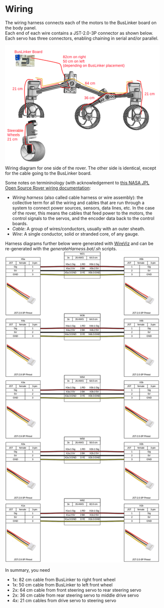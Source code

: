# Wiring

The wiring harness connects each of the motors to the BusLinker board on the 
body panel.  
Each end of each wire contains a JST-2.0-3P connector as shown below.  
Each servo has three connectors, enabling chaining in serial and/or parallel.

![Wiring Overview](overview.png)
Wiring diagram for one side of the rover.  The other side is identical, except for the cable going to the BusLinker board.

Some notes on termininology (with acknowledgement to 
[this NASA JPL Open Source Rover wiring documentation](https://github.com/nasa-jpl/open-source-rover/tree/master/electrical/wiring):
* *Wiring harness* (also called cable harness or wire assembly): the collective term for all the wiring and cables that are run through a system to connect power sources, sensors, data lines, etc. In the case of the rover, this means the cables that feed power to the motors, the control signals to the servos, and the encoder data back to the control boards.
* *Cable*: A group of wires/conductors, usually with an outer sheath.
* *Wire*: A single conductor, solid or stranded core, of any gauge.

Harness diagrams further below were generated with [WireViz](https://github.com/wireviz/WireViz/) and can be re-generated with the *generateHarness.bat/.sh* scripts.
![Harness Details](harness.png)

In summary, you need
* 1x: 82 cm cable from BusLinker to right front wheel 
* 1x: 50 cm cable from BusLinker to left front wheel 
* 2x: 64 cm cable from front steering servo to rear steering servo 
* 2x: 36 cm cable from rear steering servo to middle drive servo 
* 4x: 21 cm cables from drive servo to steering servo 

